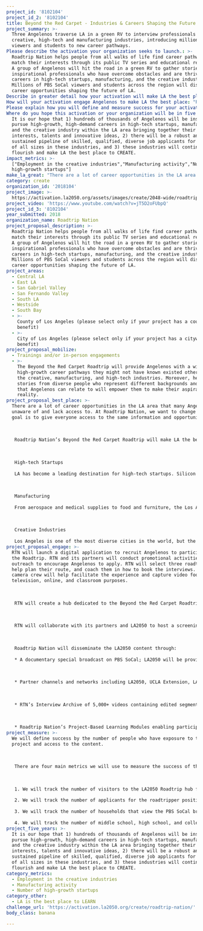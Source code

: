 ```yaml
---
project_id: '8102104'
project_id_2: '8102104'
title: Beyond the Red Carpet - Industries & Careers Shaping the Future of Los Angeles
project_summary: >-
  Three Angelenos traverse LA in a green RV to interview professionals in the
  creative, high-tech and manufacturing industries, introducing millions of TV
  viewers and students to new career pathways.
Please describe the activation your organization seeks to launch.: >-
  Roadtrip Nation helps people from all walks of life find career pathways that
  match their interests through its public TV series and educational resources.
  A group of Angelenos will hit the road in a green RV to gather stories of
  inspirational professionals who have overcome obstacles and are thriving in
  careers in high-tech startups, manufacturing, and the creative industry.
  Millions of PBS SoCal viewers and students across the region will discover
  career opportunities shaping the future of LA.
Describe in greater detail how your activation will make LA the best place?: "There are a lot of career opportunities in the LA area that many Angelenos are unaware of and lack access to. At Roadtrip Nation, we want to change that. Our goal is to give everyone access to the same information and opportunities. \r\n \r\nRoadtrip Nation’s Beyond the Red Carpet Roadtrip will make LA the best place to CREATE by sharing with Angelenos the inspiring stories of individuals who have overcome obstacles and are thriving in careers in high-growth industries seeking a skilled and diverse workforce right here in our own backyard. The stories will be gathered by three Angelenos who hit the road in a green RV to interview a diverse group of professionals in the high-tech startup, manufacturing, and creative industries. Highlights will be featured in a documentary special on PBS SoCal and the content will be incorporated into Roadtrip Nation’s educational resources for middle school, high school, and college students.\r\n\r\nHigh-tech Startups\r\nLA has become a leading destination for high-tech startups. Silicon Beach, located in the Westside region of metropolitan LA, is home to more than 500 tech startup companies and is considered to be one of the hottest tech hubs in the world. Venture capital in the billions is flowing into the city, thanks in part to efforts by Mayor Garcetti and a council of entrepreneurs, venture capitalists and community leaders which introduce investors with local tech funds. \r\n\r\nManufacturing\r\nFrom aerospace and medical supplies to food and furniture, the Los Angeles area is the biggest manufacturing hub in the country with more than half a million jobs here. There is space to build factories and runways, the weather is ideal for testing planes year-round, the huge ports of Long Beach and Los Angeles let companies quickly ship products to a global market, and a massive logistics region east of Los Angeles is the first stop before products get on trucks to go across the country. Skilled workers are in high-demand, and business are working with local educational institutions  to help students obtain training and skills for these jobs, many of which do not require a four-year college degree.\r\n\r\nCreative Industries\r\nLos Angeles is one of the most diverse cities in the world, but the entertainment industry remains a very small, largely white, male “club”. This year offered hope that the industry may have reached a tipping point. With the Grammy’s long overdue recognition of hip hop as the dominant genre in music, and with the critical and box office success of films like The Shape of Water, Get Out, and Black Panther, the hope is that the industry is finally changing to better reflect the diversity of our country and the world at large. The challenge ahead is to build from these successes. Beyond the Red Carpet will highlight writers, directors, producers and other creative talents who are forging new ground so that the entertainment industry continues to nurture and attract the best creative talent from all cultures and walks of life.\r\n"
How will your activation engage Angelenos to make LA the best place: "RTN will launch a digital application to recruit Angelenos to participate in the Roadtrip. RTN and its partners will conduct promotional activities and outreach to encourage Angelenos to apply. RTN will select three roadtrippers, help plan their route, and coach them in how to book the interviews. A RTN camera crew will help facilitate the experience and capture video footage  for television, online, and classroom purposes.\r\n \r\nRTN will create a hub dedicated to the Beyond the Red Carpet Roadtrip to serve as a resource, marketing tool, and landing page for all Angelenos. The hub will introduce the selected roadtripper team, enable people to follow the roadtrippers on their journey through social media, and showcase the content.\r\n \r\nRTN will collaborate with its partners and LA2050 to host a screening event to celebrate the Roadtrippers’ experience and showcase the produced content, inviting local media, government and business leaders.\r\n \r\nRoadtrip Nation will disseminate the LA2050 content through: \r\n* A documentary special broadcast on PBS SoCal; LA2050 will be provided with on-air credit \r\n \r\n* Partner channels and networks including LA2050, UCLA Extension, LA OC Regional Consortium of Community Colleges  \r\n\r\n* RTN’s Interview Archive of 5,000+ videos containing edited segments from each interview from the trip\r\n \r\n* Roadtrip Nation’s Project-Based Learning Modules enabling participating middle school, high school, and college students in LA to explore the career pathways featured "
Please explain how you will define and measure success for your activation.: "We will define success by the number of people who have exposure to the project and access to the content.\r\n\r\nThere are four main metrics we will use to measure the success of the Beyond the Red Carpet Roadtrip:\r\n\r\n1.\tWe will track the number of visitors to the LA2050 Roadtrip hub from launch to close.\r\n2.\tWe will track the number of applicants for the roadtripper positions.\r\n3.\tWe will track the number of households that view the PBS SoCal broadcasts of the documentary special.\r\n4.\tWe will track the number of middle school, high school, and college students in the LA area who have access to this content through RTN’s educational resources.\r\n"
Where do you hope this activation or your organization will be in five years?: >-
  It is our hope that 1) hundreds of thousands of Angelenos will be inspired to
  pursue high-growth, high-demand careers in high-tech startups, manufacturing
  and the creative industry within the LA area bringing together their
  interests, talents and innovative ideas, 2) there will be a robust and
  sustained pipeline of skilled, qualified, diverse job applicants for companies
  of all sizes in these industries, and 3) these industries will continue to
  flourish and make LA the best place to CREATE.
impact_metrics: >-
  ["Employment in the creative industries","Manufacturing activity","Number of
  high-growth startups"]
make_la_great: "There are a lot of career opportunities in the LA area that many Angelenos are unaware of and lack access to. At Roadtrip Nation, we want to change that. Our goal is to give everyone access to the same information and opportunities. \r\n \r\n  \r\n \r\n Roadtrip Nation’s Beyond the Red Carpet Roadtrip will make LA the best place to CREATE by sharing with Angelenos the inspiring stories of individuals who have overcome obstacles and are thriving in careers in high-growth industries seeking a skilled and diverse workforce right here in our own backyard. The stories will be gathered by three Angelenos who hit the road in a green RV to interview a diverse group of professionals in the high-tech startup, manufacturing, and creative industries. Highlights will be featured in a documentary special on PBS SoCal and the content will be incorporated into Roadtrip Nation’s educational resources for middle school, high school, and college students.\r\n \r\n \r\n \r\n High-tech Startups\r\n \r\n LA has become a leading destination for high-tech startups. Silicon Beach, located in the Westside region of metropolitan LA, is home to more than 500 tech startup companies and is considered to be one of the hottest tech hubs in the world. Venture capital in the billions is flowing into the city, thanks in part to efforts by Mayor Garcetti and a council of entrepreneurs, venture capitalists and community leaders which introduce investors with local tech funds. \r\n \r\n \r\n \r\n Manufacturing\r\n \r\n From aerospace and medical supplies to food and furniture, the Los Angeles area is the biggest manufacturing hub in the country with more than half a million jobs here. There is space to build factories and runways, the weather is ideal for testing planes year-round, the huge ports of Long Beach and Los Angeles let companies quickly ship products to a global market, and a massive logistics region east of Los Angeles is the first stop before products get on trucks to go across the country. Skilled workers are in high-demand, and business are working with local educational institutions to help students obtain training and skills for these jobs, many of which do not require a four-year college degree.\r\n \r\n \r\n \r\n Creative Industries\r\n \r\n Los Angeles is one of the most diverse cities in the world, but the entertainment industry remains a very small, largely white, male “club”. This year offered hope that the industry may have reached a tipping point. With the Grammy’s long overdue recognition of hip hop as the dominant genre in music, and with the critical and box office success of films like The Shape of Water, Get Out, and Black Panther, the hope is that the industry is finally changing to better reflect the diversity of our country and the world at large. The challenge ahead is to build from these successes. Beyond the Red Carpet will highlight writers, directors, producers and other creative talents who are forging new ground so that the entertainment industry continues to nurture and attract the best creative talent from all cultures and walks of life."
category: create
organization_id: '2018104'
project_image: >-
  https://activation.la2050.org/assets/images/create/2048-wide/roadtrip-nation.jpg
project_video: 'https://www.youtube.com/watch?v=jT5D2oFUbpQ'
project_id_3: '8102104'
year_submitted: 2018
organization_name: Roadtrip Nation
project_proposal_description: >-
  Roadtrip Nation helps people from all walks of life find career pathways that
  match their interests through its public TV series and educational resources.
  A group of Angelenos will hit the road in a green RV to gather stories of
  inspirational professionals who have overcome obstacles and are thriving in
  careers in high-tech startups, manufacturing, and the creative industry.
  Millions of PBS SoCal viewers and students across the region will discover
  career opportunities shaping the future of LA.
project_areas:
  - Central LA
  - East LA
  - San Gabriel Valley
  - San Fernando Valley
  - South LA
  - Westside
  - South Bay
  - >-
    County of Los Angeles (please select only if your project has a countywide
    benefit)
  - >-
    City of Los Angeles (please select only if your project has a citywide
    benefit)
project_proposal_mobilize:
  - Trainings and/or in-person engagements
  - >-
    The Beyond the Red Carpet Roadtrip will provide Angelenos with a window to
    high-growth career pathways they might not have known existed otherwise in
    the creative, manufacturing, and high-tech industries. Moreover, hearing
    stories from diverse people who represent different backgrounds and cultures
    that Angelenos can relate to will empower them to make their aspirations a
    reality.
project_proposal_best_place: >-
  There are a lot of career opportunities in the LA area that many Angelenos are
  unaware of and lack access to. At Roadtrip Nation, we want to change that. Our
  goal is to give everyone access to the same information and opportunities. 
   
    
   
   Roadtrip Nation’s Beyond the Red Carpet Roadtrip will make LA the best place to CREATE by sharing with Angelenos the inspiring stories of individuals who have overcome obstacles and are thriving in careers in high-growth industries seeking a skilled and diverse workforce right here in our own backyard. The stories will be gathered by three Angelenos who hit the road in a green RV to interview a diverse group of professionals in the high-tech startup, manufacturing, and creative industries. Highlights will be featured in a documentary special on PBS SoCal and the content will be incorporated into Roadtrip Nation’s educational resources for middle school, high school, and college students.
   
   
   
   High-tech Startups
   
   LA has become a leading destination for high-tech startups. Silicon Beach, located in the Westside region of metropolitan LA, is home to more than 500 tech startup companies and is considered to be one of the hottest tech hubs in the world. Venture capital in the billions is flowing into the city, thanks in part to efforts by Mayor Garcetti and a council of entrepreneurs, venture capitalists and community leaders which introduce investors with local tech funds. 
   
   
   
   Manufacturing
   
   From aerospace and medical supplies to food and furniture, the Los Angeles area is the biggest manufacturing hub in the country with more than half a million jobs here. There is space to build factories and runways, the weather is ideal for testing planes year-round, the huge ports of Long Beach and Los Angeles let companies quickly ship products to a global market, and a massive logistics region east of Los Angeles is the first stop before products get on trucks to go across the country. Skilled workers are in high-demand, and business are working with local educational institutions to help students obtain training and skills for these jobs, many of which do not require a four-year college degree.
   
   
   
   Creative Industries
   
   Los Angeles is one of the most diverse cities in the world, but the entertainment industry remains a very small, largely white, male “club”. This year offered hope that the industry may have reached a tipping point. With the Grammy’s long overdue recognition of hip hop as the dominant genre in music, and with the critical and box office success of films like The Shape of Water, Get Out, and Black Panther, the hope is that the industry is finally changing to better reflect the diversity of our country and the world at large. The challenge ahead is to build from these successes. Beyond the Red Carpet will highlight writers, directors, producers and other creative talents who are forging new ground so that the entertainment industry continues to nurture and attract the best creative talent from all cultures and walks of life.
project_proposal_engage: >-
  RTN will launch a digital application to recruit Angelenos to participate in
  the Roadtrip. RTN and its partners will conduct promotional activities and
  outreach to encourage Angelenos to apply. RTN will select three roadtrippers,
  help plan their route, and coach them in how to book the interviews. A RTN
  camera crew will help facilitate the experience and capture video footage for
  television, online, and classroom purposes.
   
    
   
   RTN will create a hub dedicated to the Beyond the Red Carpet Roadtrip to serve as a resource, marketing tool, and landing page for all Angelenos. The hub will introduce the selected roadtripper team, enable people to follow the roadtrippers on their journey through social media, and showcase the content.
   
    
   
   RTN will collaborate with its partners and LA2050 to host a screening event to celebrate the Roadtrippers’ experience and showcase the produced content, inviting local media, government and business leaders.
   
    
   
   Roadtrip Nation will disseminate the LA2050 content through: 
   
   * A documentary special broadcast on PBS SoCal; LA2050 will be provided with on-air credit 
   
    
   
   * Partner channels and networks including LA2050, UCLA Extension, LA OC Regional Consortium of Community Colleges 
   
   
   
   * RTN’s Interview Archive of 5,000+ videos containing edited segments from each interview from the trip
   
    
   
   * Roadtrip Nation’s Project-Based Learning Modules enabling participating middle school, high school, and college students in LA to explore the career pathways featured
project_measure: >-
  We will define success by the number of people who have exposure to the
  project and access to the content.
   
   
   
   There are four main metrics we will use to measure the success of the Beyond the Red Carpet Roadtrip:
   
   
   
   1. We will track the number of visitors to the LA2050 Roadtrip hub from launch to close.
   
   2. We will track the number of applicants for the roadtripper positions.
   
   3. We will track the number of households that view the PBS SoCal broadcasts of the documentary special.
   
   4. We will track the number of middle school, high school, and college students in the LA area who have access to this content through RTN’s educational resources.
project_five_years: >-
  It is our hope that 1) hundreds of thousands of Angelenos will be inspired to
  pursue high-growth, high-demand careers in high-tech startups, manufacturing
  and the creative industry within the LA area bringing together their
  interests, talents and innovative ideas, 2) there will be a robust and
  sustained pipeline of skilled, qualified, diverse job applicants for companies
  of all sizes in these industries, and 3) these industries will continue to
  flourish and make LA the best place to CREATE.
category_metrics:
  - Employment in the creative industries
  - Manufacturing activity
  - Number of high-growth startups
category_other:
  - LA is the best place to LEARN
challenge_url: 'https://activation.la2050.org/create/roadtrip-nation/'
body_class: banana

---
```

